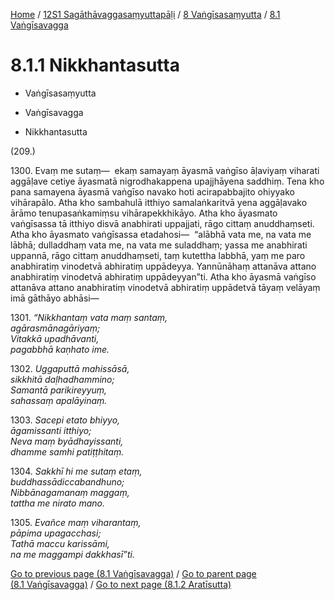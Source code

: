 
[Home](/) / [12S1 Sagāthāvaggasaṃyuttapāḷi](../...md) / [8 Vaṅgīsasaṃyutta](...md) / [8.1 Vaṅgīsavagga](../12S1/8/8.1.md)

# 8.1.1 Nikkhantasutta

* Vaṅgīsasaṃyutta

* Vaṅgīsavagga

* Nikkhantasutta

(209.)

1300\. Evaṃ me sutaṃ—  ekaṃ samayaṃ āyasmā vaṅgīso āḷaviyaṃ viharati aggāḷave cetiye āyasmatā nigrodhakappena upajjhāyena saddhiṃ. Tena kho pana samayena āyasmā vaṅgīso navako hoti acirapabbajito ohiyyako vihārapālo. Atha kho sambahulā itthiyo samalaṅkaritvā yena aggāḷavako ārāmo tenupasaṅkamiṃsu vihārapekkhikāyo. Atha kho āyasmato vaṅgīsassa tā itthiyo disvā anabhirati uppajjati, rāgo cittaṃ anuddhaṃseti. Atha kho āyasmato vaṅgīsassa etadahosi—  “alābhā vata me, na vata me lābhā; dulladdhaṃ vata me, na vata me suladdhaṃ; yassa me anabhirati uppannā, rāgo cittaṃ anuddhaṃseti, taṃ kutettha labbhā, yaṃ me paro anabhiratiṃ vinodetvā abhiratiṃ uppādeyya. Yannūnāhaṃ attanāva attano anabhiratiṃ vinodetvā abhiratiṃ uppādeyyan”ti. Atha kho āyasmā vaṅgīso attanāva attano anabhiratiṃ vinodetvā abhiratiṃ uppādetvā tāyaṃ velāyaṃ imā gāthāyo abhāsi—

1301\. _“Nikkhantaṃ vata maṃ santaṃ,_  
_agārasmānagāriyaṃ;_  
_Vitakkā upadhāvanti,_  
_pagabbhā kaṇhato ime._  


1302\. _Uggaputtā mahissāsā,_  
_sikkhitā daḷhadhammino;_  
_Samantā parikireyyuṃ,_  
_sahassaṃ apalāyinaṃ._  


1303\. _Sacepi etato bhiyyo,_  
_āgamissanti itthiyo;_  
_Neva maṃ byādhayissanti,_  
_dhamme samhi patiṭṭhitaṃ._  


1304\. _Sakkhī hi me sutaṃ etaṃ,_  
_buddhassādiccabandhuno;_  
_Nibbānagamanaṃ maggaṃ,_  
_tattha me nirato mano._  


1305\. _Evañce maṃ viharantaṃ,_  
_pāpima upagacchasi;_  
_Tathā maccu karissāmi,_  
_na me maggampi dakkhasī”ti._  


[Go to previous page (8.1 Vaṅgīsavagga)](../12S1/8/8.1.md) / [Go to parent page (8.1 Vaṅgīsavagga)](../12S1/8/8.1.md) / [Go to next page (8.1.2 Aratīsutta)](8.1.2.md)


